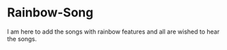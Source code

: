 # Rainbow-Song
I am here to add  the songs with rainbow features and all are wished to hear the songs.
